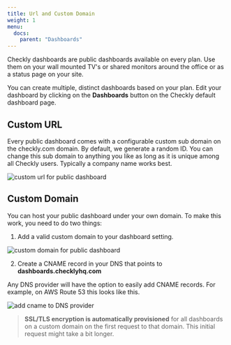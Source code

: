 ```yaml
---
title: Url and Custom Domain
weight: 1
menu:
  docs:
    parent: "Dashboards"
---
```


Checkly dashboards are public dashboards available on every plan. Use them on your wall mounted TV's or 
shared monitors around the office or as a status page on your site.

You can create multiple, distinct dashboards based on your plan. Edit your dashboard by clicking on 
the **Dashboards** button on the Checkly default dashboard page.

## Custom URL

Every public dashboard comes with a configurable custom sub domain on the checkly.com domain. By default, we generate
a random ID. You can change this sub domain to anything you like as long as it is unique among all Checkly users.
Typically a company name works best.

![custom url for public dashboard](/docs/images/dashboards/custom_url.png)


## Custom Domain

You can host your public dashboard under your own domain. To make this work, you need to do two things:

1. Add a valid custom domain to your dashboard setting.

![custom domain for public dashboard](/docs/images/dashboards/custom_domain.png)

2. Create a CNAME record in your DNS that points to **dashboards.checklyhq.com**

Any DNS provider will have the option to easily add CNAME records. For example, on AWS Route 53 this looks like this.

![add cname to DNS provider](/docs/images/dashboards/aws_cname.png)

> **SSL/TLS encryption is automatically provisioned** for all dashboards on a custom domain on the first request to that domain. This
initial request might take a bit longer. 
